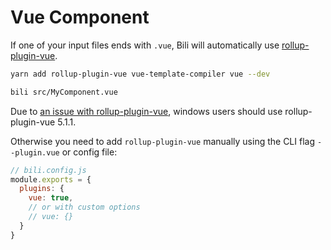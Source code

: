 # Vue Component

If one of your input files ends with `.vue`, Bili will automatically use [rollup-plugin-vue](https://rollup-plugin-vue.vuejs.org).

```bash
yarn add rollup-plugin-vue vue-template-compiler vue --dev

bili src/MyComponent.vue
```

Due to [an issue with rollup-plugin-vue](https://github.com/vuejs/rollup-plugin-vue/issues/303), windows users should use rollup-plugin-vue 5.1.1.

Otherwise you need to add `rollup-plugin-vue` manually using the CLI flag `--plugin.vue` or config file:

```js
// bili.config.js
module.exports = {
  plugins: {
    vue: true,
    // or with custom options
    // vue: {}
  }
}
```
